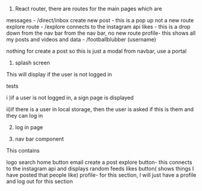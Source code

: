 1. React router, there are routes for the main pages which are

messages - /direct/inbox
create new post - this is a pop up not a new route
explore route - /explore connects to the instagram api
likes - this is a drop down from the nav bar from the nav bar, no new route
profile- this shows all my posts and videos and data - /footballblubber (username)

nothing for create a post so this is just a modal from navbar, use a portal

1. splash screen

This will display if the user is not logged in

tests

i )if a user is not logged in, a sign page is displayed

ii)if there is a user in local storage, then the user is asked if this is them and they can log in

2. log in page

3. nav bar component

This contains

logo
search
home button
email
create a post
explore button- this connects to the instagram api and displays random feeds
likes button( shows things I have posted that people like)
profile- for this section, I will just have a profile and log out for this section
